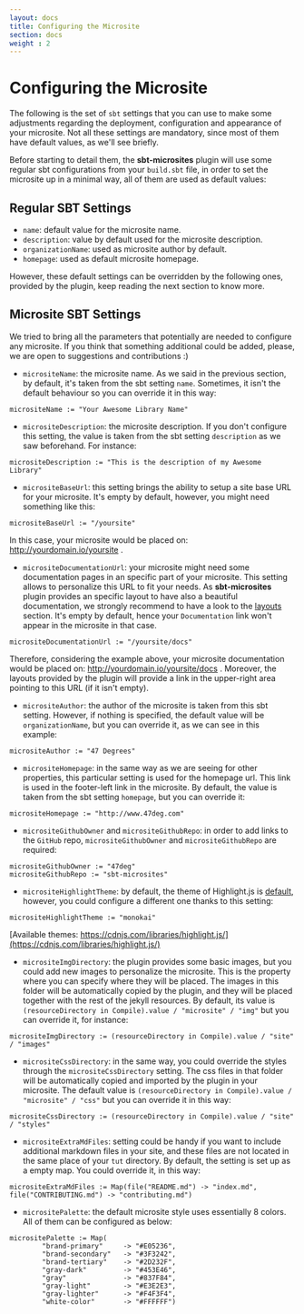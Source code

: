 ```yaml
---
layout: docs
title: Configuring the Microsite
section: docs
weight : 2
---
```


# Configuring the Microsite

The following is the set of `sbt` settings that you can use to make some adjustments regarding the deployment, configuration and appearance of your microsite. Not all these settings are mandatory, since most of them have default values, as we'll see briefly.

Before starting to detail them, the **sbt-microsites** plugin will use some regular sbt configurations from your `build.sbt` file, in order to set the microsite up in a minimal way, all of them are used as default values:
   
## Regular SBT Settings
   
- `name`: default value for the microsite name.
- `description`: value by default used for the microsite description.
- `organizationName`: used as microsite author by default.
- `homepage`: used as default microsite homepage.

However, these default settings can be overridden by the following ones, provided by the plugin, keep reading the next section to know more. 

## Microsite SBT Settings

We tried to bring all the parameters that potentially are needed to configure any microsite. If you think that something additional could be added, please, we are open to suggestions and contributions :)

- `micrositeName`: the microsite name. As we said in the previous section, by default, it's taken from the sbt setting `name`. Sometimes, it isn't the default behaviour so you can override it in this way:

```
micrositeName := "Your Awesome Library Name"
```

- `micrositeDescription`: the microsite description. If you don't configure this setting, the value is taken from the sbt setting `description` as we saw beforehand. For instance:

```
micrositeDescription := "This is the description of my Awesome Library"
```

- `micrositeBaseUrl`: this setting brings the ability to setup a site base URL for your microsite. It's empty by default, however, you might need something like this:

```
micrositeBaseUrl := "/yoursite"
```

In this case, your microsite would be placed on: http://yourdomain.io/yoursite .

- `micrositeDocumentationUrl`: your microsite might need some documentation pages in an specific part of your microsite. This setting allows to personalize this URL to fit your needs. As **sbt-microsites** plugin provides an specific layout to have also a beautiful documentation, we strongly recommend to have a look to the [layouts](layouts.html) section. It's empty by default, hence your `Documentation` link won't appear in the microsite in that case.

```
micrositeDocumentationUrl := "/yoursite/docs"
```

Therefore, considering the example above, your microsite documentation would be placed on: http://yourdomain.io/yoursite/docs . Moreover, the layouts provided by the plugin will provide a link in the upper-right area pointing to this URL (if it isn't empty).

- `micrositeAuthor`: the author of the microsite is taken from this sbt setting. However, if nothing is specified, the default value will be `organizationName`, but you can override it, as we can see in this example:

```
micrositeAuthor := "47 Degrees"
```

- `micrositeHomepage`: in the same way as we are seeing for other properties, this particular setting is used for the homepage url. This link is used in the footer-left link in the microsite. By default, the value is taken from the sbt setting `homepage`, but you can override it:

```
micrositeHomepage := "http://www.47deg.com"
```

- `micrositeGithubOwner` and `micrositeGithubRepo`: in order to add links to the `GitHub` repo, `micrositeGithubOwner` and `micrositeGithubRepo` are required:

```
micrositeGithubOwner := "47deg"
micrositeGithubRepo := "sbt-microsites"
```

- `micrositeHighlightTheme`: by default, the theme of Highlight.js is [default](https://highlightjs.org/static/demo/), however, you could configure a different one thanks to this setting:

```
micrositeHighlightTheme := "monokai"
```
[Available themes: https://cdnjs.com/libraries/highlight.js/](https://cdnjs.com/libraries/highlight.js/)

- `micrositeImgDirectory`: the plugin provides some basic images, but you could add new images to personalize the microsite. This is the property where you can specify where they will be placed. The images in this folder will be automatically copied by the plugin, and they will be placed together with the rest of the jekyll resources. By default, its value is `(resourceDirectory in Compile).value / "microsite" / "img"` but you can override it, for instance:

```
micrositeImgDirectory := (resourceDirectory in Compile).value / "site" / "images"
```

- `micrositeCssDirectory`: in the same way, you could override the styles through the `micrositeCssDirectory` setting. The css files in that folder will be automatically copied and imported by the plugin in your microsite. The default value is `(resourceDirectory in Compile).value / "microsite" / "css"` but you can override it in this way:

```
micrositeCssDirectory := (resourceDirectory in Compile).value / "site" / "styles"
```

- `micrositeExtraMdFiles`: setting could be handy if you want to include additional markdown files in your site, and these files are not located in the same place of your `tut` directory. By default, the setting is set up as a empty map. You could override it, in this way:

```
micrositeExtraMdFiles := Map(file("README.md") -> "index.md", file("CONTRIBUTING.md") -> "contributing.md")
```

- `micrositePalette`: the default microsite style uses essentially 8 colors. All of them can be configured as below:

```
micrositePalette := Map(
        "brand-primary"     -> "#E05236",
        "brand-secondary"   -> "#3F3242",
        "brand-tertiary"    -> "#2D232F",
        "gray-dark"         -> "#453E46",
        "gray"              -> "#837F84",
        "gray-light"        -> "#E3E2E3",
        "gray-lighter"      -> "#F4F3F4",
        "white-color"       -> "#FFFFFF")
```
